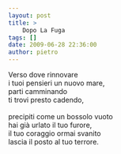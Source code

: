 ```yaml
---
layout: post
title: >
    Dopo La Fuga
tags: []
date: 2009-06-28 22:36:00
author: pietro
---
```

Verso dove rinnovare<br/>i tuoi pensieri un nuovo mare,<br/>parti camminando<br/>ti trovi presto cadendo,<br/><br/>precipiti come un bossolo vuoto<br/>hai già urlato il tuo furore,<br/>il tuo coraggio ormai svanito<br/>lascia il posto al tuo terrore.
